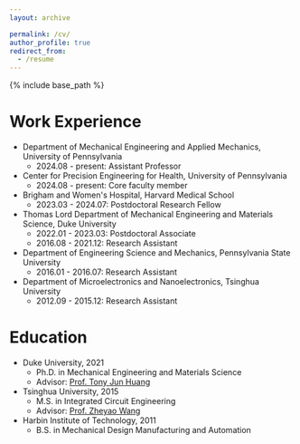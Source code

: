 ```yaml
---
layout: archive

permalink: /cv/
author_profile: true
redirect_from:
  - /resume
---
```


{% include base_path %}

Work Experience
======
* Department of Mechanical Engineering and Applied Mechanics, University of Pennsylvania
    * 2024.08 - present: Assistant Professor  
* Center for Precision Engineering for Health, University of Pennsylvania
    * 2024.08 - present: Core faculty member   
* Brigham and Women's Hospital, Harvard Medical School
    * 2023.03 - 2024.07: Postdoctoral Research Fellow 
* Thomas Lord Department of Mechanical Engineering and Materials Science, Duke University
    * 2022.01 - 2023.03: Postdoctoral Associate
    * 2016.08 - 2021.12: Research Assistant
* Department of Engineering Science and Mechanics, Pennsylvania State University
    * 2016.01 - 2016.07: Research Assistant
* Department of Microelectronics and Nanoelectronics, Tsinghua University
    * 2012.09 - 2015.12: Research Assistant

Education
======

* Duke University, 2021
    * Ph.D. in Mechanical Engineering and Materials Science 
    * Advisor: [Prof. Tony Jun Huang](https://acoustofluidics.pratt.duke.edu/people/tony-jun-huang)
* Tsinghua University, 2015
    * M.S. in Integrated Circuit Engineering
    * Advisor: [Prof. Zheyao Wang](https://main.ime.tsinghua.edu.cn/members.html)
* Harbin Institute of Technology, 2011
    * B.S. in Mechanical Design Manufacturing and Automation


